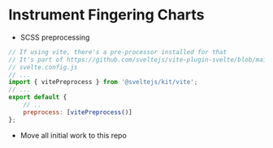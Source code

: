# Instrument Fingering Charts

- SCSS preprocessing

```javascript
// If using vite, there's a pre-processor installed for that
// It's part of https://github.com/sveltejs/vite-plugin-svelte/blob/main/docs/preprocess.md
// svelte.config.js
// ...
import { vitePreprocess } from '@sveltejs/kit/vite';
// ...
export default {
	// ..
	preprocess: [vitePreprocess()]
};
```

- Move all initial work to this repo
